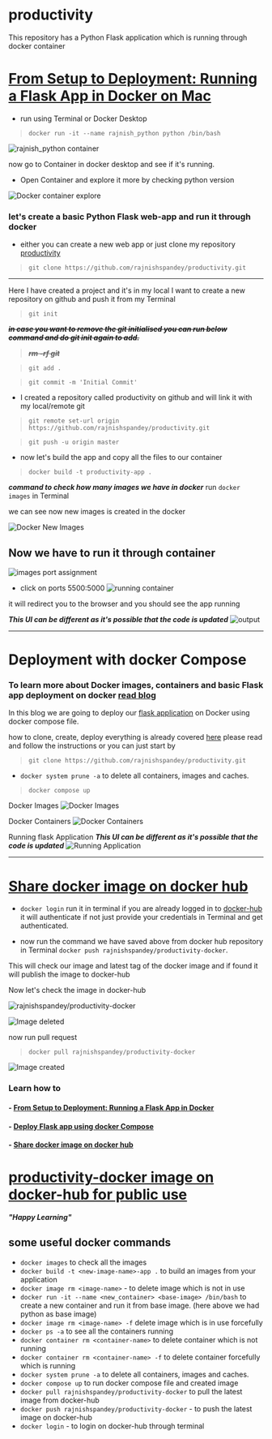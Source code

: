 # productivity
This repository has a Python Flask application  which is running through docker container

# [From Setup to Deployment: Running a Flask App in Docker on Mac](https://dev.to/rajnishspandey/from-setup-to-deployment-running-a-flask-app-in-docker-on-mac-2fpp)

- run using Terminal or Docker Desktop
> `docker run -it --name rajnish_python python /bin/bash`

![rajnish_python container](https://dev-to-uploads.s3.amazonaws.com/uploads/articles/27zk9do09ib5kk20tb67.png)

now go to Container in docker desktop and see if it's running.

- Open Container and explore it more by checking python version

![Docker container explore](https://dev-to-uploads.s3.amazonaws.com/uploads/articles/5no8zxyca673mgu6c6am.png)

### let's create a basic Python Flask web-app and run it through docker

- either you can create a new web app or just clone my repository [productivity](https://github.com/rajnishspandey/productivity.git)

> `git clone https://github.com/rajnishspandey/productivity.git`

***

Here I have created a project and it's in my local I want to create a new repository on github and push it from my Terminal

> `git init`

~~***in case you want to remove the git initialised you can run below command and do git init again to add.***~~

> ~~***rm -rf git***~~

> `git add .`

> `git commit -m 'Initial Commit'`

- I created a repository called productivity on github and will link it with my local/remote git

> `git remote set-url origin https://github.com/rajnishspandey/productivity.git`

> `git push -u origin master`

- now let's build the app and copy all the files to our container
> `docker build -t productivity-app .`

***command to check how many images we have in docker***
run `docker images` in Terminal

we can see now new images is created in the docker

![Docker New Images](https://dev-to-uploads.s3.amazonaws.com/uploads/articles/wnpyn83h9hyftjenuivh.png)

Now we have to run it through container
- 
![images port assignment](https://dev-to-uploads.s3.amazonaws.com/uploads/articles/19fgom9h573egyvmt3w2.png)

- click on ports 5500:5000
![running container](https://dev-to-uploads.s3.amazonaws.com/uploads/articles/byya77g24o6uwmacln95.png)

it will redirect you to the browser and you should see the app running

***This UI can be different as it's possible that the code is updated***
![output](https://dev-to-uploads.s3.amazonaws.com/uploads/articles/qz3bq5fcgatlywx9a6y3.png)

***

# Deployment with docker Compose

### To learn more about Docker images, containers and basic Flask app deployment on docker [read blog](https://dev.to/rajnishspandey/from-setup-to-deployment-running-a-flask-app-in-docker-on-mac-2fpp)

In this blog we are going to deploy our [flask application](https://github.com/rajnishspandey/productivity.git) on Docker using docker compose file.

how to clone, create, deploy everything is already covered [here](https://dev.to/rajnishspandey/from-setup-to-deployment-running-a-flask-app-in-docker-on-mac-2fpp) please read and follow the instructions or you can just start by 

> `git clone https://github.com/rajnishspandey/productivity.git`

- `docker system prune -a` to delete all containers, images and caches.

> `docker compose up`

Docker Images
![Docker Images](https://dev-to-uploads.s3.amazonaws.com/uploads/articles/fysvvwijxavcn6tkq32e.png)

Docker Containers
![Docker Containers](https://dev-to-uploads.s3.amazonaws.com/uploads/articles/k7nyww2vgq4obssju9ei.png)

Running flask Application
***This UI can be different as it's possible that the code is updated***
![Running Application](https://dev-to-uploads.s3.amazonaws.com/uploads/articles/xaqsqctbqg93hsafe67b.png)

***
# [Share docker image on docker hub](https://dev.to/rajnishspandey/share-docker-image-on-docker-hub-2d6h/edit)

- `docker login` run it in terminal if you are already logged in to [docker-hub](https://hub.docker.com/) it will authenticate if not just provide your credentials in Terminal and get authenticated.

- now run the command we have saved above from docker hub repository in Terminal `docker push rajnishspandey/productivity-docker`.

This will check our image and latest tag of the docker image and if found it will publish the image to docker-hub

Now let's check the image in docker-hub

![rajnishspandey/productivity-docker](https://dev-to-uploads.s3.amazonaws.com/uploads/articles/5vbn8xfn405mtz6r27x4.png)

![Image deleted](https://dev-to-uploads.s3.amazonaws.com/uploads/articles/2ru1gmsa8ftj4w1u5bus.png)

now run pull request

> `docker pull rajnishspandey/productivity-docker`

![Image created](https://dev-to-uploads.s3.amazonaws.com/uploads/articles/2wsnezdrcdqj641ustpw.png)


### Learn how to 
#### - [From Setup to Deployment: Running a Flask App in Docker](https://dev.to/rajnishspandey/from-setup-to-deployment-running-a-flask-app-in-docker-on-mac-2fpp)

#### - [Deploy Flask app using docker Compose](https://dev.to/rajnishspandey/deploy-flask-app-using-docker-compose-4i81)

#### - [Share docker image on docker hub](https://dev.to/rajnishspandey/share-docker-image-on-docker-hub-2d6h/edit)

# [productivity-docker image on docker-hub for public use](https://hub.docker.com/r/rajnishspandey/productivity-docker)

***"Happy Learning"***

## some useful docker commands
- `docker images` to check all the images 
- `docker build -t <new-image-name>-app .` to build an images from your application
- `docker image rm <image-name>` - to delete image which is not in use
- `docker run -it --name <new_container> <base-image> /bin/bash` to create a new container and run it from base image. (here above we had python as base image)
- `docker image rm <image-name> -f` delete image which is in use forcefully
- `docker ps -a` to see all the containers running
- `docker container rm <container-name>` to delete container which is not running
- `docker container rm <container-name> -f` to delete container forcefully which is running
- `docker system prune -a` to delete all containers, images and caches.
- `docker compose up` to run docker compose file and created image
- `docker pull rajnishspandey/productivity-docker` to pull the latest image from docker-hub
- `docker push rajnishspandey/productivity-docker` - to push the latest image on docker-hub
- `docker login` - to login on docker-hub through terminal